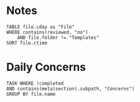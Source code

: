 # Notes
```dataview
TABLE file.cday as "File" 
WHERE contains(reviewed, "no")
	AND file.folder != "Templates"
SORT file.ctime
```
# Daily Concerns
```dataview 
TASK WHERE !completed 
AND contains(meta(section).subpath, "Concerns")
GROUP BY file.name
```

